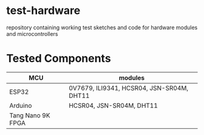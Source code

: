 # test-hardware
repository containing working test sketches and code for hardware modules and microcontrollers

# Tested Components
| MCU | modules |
| --- | --- |
| ESP32 | 0V7679, ILI9341, HCSR04, JSN-SR04M, DHT11 |
| Arduino | HCSR04, JSN-SR04M, DHT11 |
| Tang Nano 9K FPGA | |
